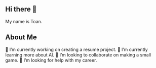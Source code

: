 ## Hi there 👋
My name is Toan.

## About Me
🔭 I’m currently working on creating a resume project.
🌱 I’m currently learning more about AI.
👯 I’m looking to collaborate on making a small game.
🤔 I’m looking for help with my career.
<!--
**baotoandle/baotoandle** is a ✨ _special_ ✨ repository because its `README.md` (this file) appears on your GitHub profile.

Here are some ideas to get you started:

- 🔭 I’m currently working on ...
- 🌱 I’m currently learning ...
- 👯 I’m looking to collaborate on ...
- 🤔 I’m looking for help with ...
- 💬 Ask me about ...
- 📫 How to reach me: ...
- 😄 Pronouns: ...
- ⚡ Fun fact: ...
-->
